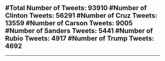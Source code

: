 #Total Number of Tweets: 93910 
#Number of Clinton Tweets: 56291
#Number of Cruz Tweets: 13559
#Number of Carson Tweets: 9005
#Number of Sanders Tweets: 5441
#Number of Rubio Tweets: 4917
#Number of Trump Tweets: 4692
---
---
